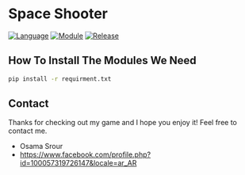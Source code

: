 # Space Shooter

[![Language](https://img.shields.io/badge/language-python-blue.svg?style=flat)](https://www.python.org)
[![Module](https://img.shields.io/badge/module-pygame-brightgreen.svg?style=flat)](http://www.pygame.org/news.html)
[![Release](https://img.shields.io/badge/release-v0.1.0-orange.svg?style=flat)](http://www.leejamesrobinson.com/space-invaders.html)

## How To Install The Modules We Need


```bash
pip install -r requirment.txt
```

## Contact

Thanks for checking out my game and I hope you enjoy it! Feel free to contact me.

- Osama Srour
- https://www.facebook.com/profile.php?id=100057319726147&locale=ar_AR